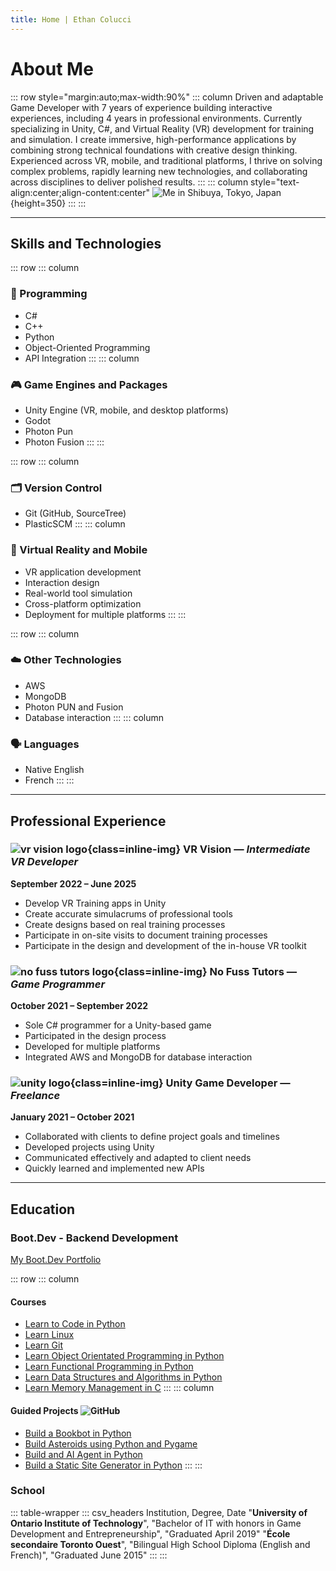 ```yaml
---
title: Home | Ethan Colucci
---
```


# About Me

::: row style="margin:auto;max-width:90%"
::: column
Driven and adaptable Game Developer with 7 years of experience building interactive experiences, including 4 years in professional environments. Currently specializing in Unity, C#, and Virtual Reality (VR) development for training and simulation. I create immersive, high-performance applications by combining strong technical foundations with creative design thinking. Experienced across VR, mobile, and traditional platforms, I thrive on solving complex problems, rapidly learning new technologies, and collaborating across disciplines to deliver polished results.
:::
::: column style="text-align:center;align-content:center"
![Me in Shibuya, Tokyo, Japan](images/Japan_2024_052.jpg){height=350}
:::
:::

---

## Skills and Technologies

::: row
::: column
### 🧠 Programming
- C#  
- C++  
- Python  
- Object-Oriented Programming  
- API Integration
:::
::: column
### 🎮 Game Engines and Packages
- Unity Engine (VR, mobile, and desktop platforms)
- Godot
- Photon Pun
- Photon Fusion
:::
:::

::: row
::: column
### 🗂️ Version Control
- Git (GitHub, SourceTree)  
- PlasticSCM
:::
::: column
### 🥽 Virtual Reality and Mobile
- VR application development  
- Interaction design  
- Real-world tool simulation
- Cross-platform optimization  
- Deployment for multiple platforms
:::
:::

::: row
::: column
### ☁️ Other Technologies
- AWS  
- MongoDB  
- Photon PUN and Fusion  
- Database interaction
:::
::: column
### 🗣️ Languages
- Native English  
- French
:::
:::

---

## Professional Experience

### ![vr vision logo](images/company-logos/vr_vision_inc_logo.jpeg){class=inline-img} VR Vision — *Intermediate VR Developer*
**September 2022 – June 2025**

- Develop VR Training apps in Unity  
- Create accurate simulacrums of professional tools  
- Create designs based on real training processes  
- Participate in on-site visits to document training processes  
- Participate in the design and development of the in-house VR toolkit  

### ![no fuss tutors logo](images/company-logos/no_fuss_tutors_logo.jpeg){class=inline-img} No Fuss Tutors — *Game Programmer*  
**October 2021 – September 2022**

- Sole C# programmer for a Unity-based game  
- Participated in the design process  
- Developed for multiple platforms  
- Integrated AWS and MongoDB for database interaction  

### ![unity logo](images/company-logos/unity_logo.jpeg){class=inline-img} Unity Game Developer — *Freelance*  
**January 2021 – October 2021**

- Collaborated with clients to define project goals and timelines  
- Developed projects using Unity  
- Communicated effectively and adapted to client needs  
- Quickly learned and implemented new APIs

---

## Education

### Boot.Dev - Backend Development

[My Boot.Dev Portfolio](https://www.boot.dev/u/easyspecial23)

::: row
::: column
#### Courses
- [Learn to Code in Python](https://www.boot.dev/courses/learn-code-python)
- [Learn Linux](https://www.boot.dev/courses/learn-linux)
- [Learn Git](https://www.boot.dev/courses/learn-git)
- [Learn Object Orientated Programming in Python](https://www.boot.dev/courses/learn-object-oriented-programming-python)
- [Learn Functional Programming in Python](https://www.boot.dev/courses/learn-functional-programming-python)
- [Learn Data Structures and Algorithms in Python](https://www.boot.dev/courses/learn-data-structures-and-algorithms-python)
- [Learn Memory Management in C](https://www.boot.dev/courses/learn-memory-management-c)
:::
::: column
#### Guided Projects ![GitHub](icons/github-mark-white.svg)
- [Build a Bookbot in Python](https://github.com/Ethanol2/bookbot)
- [Build Asteroids using Python and Pygame](https://github.com/Ethanol2/pygame-asteroids)
- [Build and AI Agent in Python](https://github.com/Ethanol2/Ai-Agent)
- [Build a Static Site Generator in Python](https://github.com/Ethanol2/Static-Site-Generator)
:::
:::

### School
::: table-wrapper
::: csv_headers
Institution, Degree, Date
"**University of Ontario Institute of Technology**", "Bachelor of IT with honors in Game Development and Entrepreneurship", "Graduated April 2019"
"**École secondaire Toronto Ouest**", "Bilingual High School Diploma (English and French)", "Graduated June 2015"
:::
:::